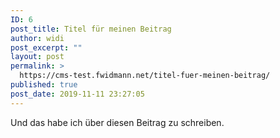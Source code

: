 ```yaml
---
ID: 6
post_title: Titel für meinen Beitrag
author: widi
post_excerpt: ""
layout: post
permalink: >
  https://cms-test.fwidmann.net/titel-fuer-meinen-beitrag/
published: true
post_date: 2019-11-11 23:27:05
---
```

<!-- wp:paragraph -->
<p>Und das habe ich über diesen Beitrag zu schreiben.</p>
<!-- /wp:paragraph -->